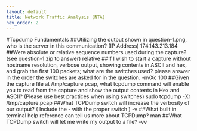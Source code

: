 ```yaml
---
layout: default
title: Network Traffic Analysis (NTA)
nav_order: 2
---
```

#Tcpdump Fundamentals
##Utilizing the output shown in question-1.png, who is the server in this communication? (IP Address)
174.143.213.184
##Were absolute or relative sequence numbers used during the capture? (see question-1.zip to answer)
relative
##If I wish to start a capture without hostname resolution, verbose output, showing contents in ASCII and hex, and grab the first 100 packets; what are the switches used? please answer in the order the switches are asked for in the question.
-nvXc 100
##Given the capture file at /tmp/capture.pcap, what tcpdump command will enable you to read from the capture and show the output contents in Hex and ASCII? (Please use best practices when using switches)
sudo tcpdump -Xr /tmp/capture.pcap
##What TCPDump switch will increase the verbosity of our output? ( Include the - with the proper switch )
-v
##What built in terminal help reference can tell us more about TCPDump?
man
##What TCPDump switch will let me write my output to a file?
-vv
